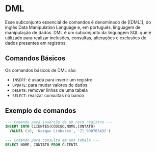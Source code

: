 # DML 
 Esse subconjunto essencial de comandos é denominado de [[DML]], do inglês Data Manipulation Language e, em português, linguagem de manipulação de dados. 
 DML é um subconjunto da linguagem SQL que é utilizado para realizar inclusões, consultas, alterações e exclusões de dados presentes em registros.

## Comandos Básicos
Os comandos básicos de DML são:

- `INSERT`: é usada para inserir um registro
- `UPDATE`: para mudar valores de dados
- `DELETE`: remover linhas de uma tabela
- `SELECT`: realizar consultas no banco

## Exemplo de comandos 
```sql
--- Comando para inserção de um novo registro ---
INSERT INTO CLIENTES(CODIGO,NOME,CONTATO)
  VALUES (10, 'Kaique Linhares', '71 998765432') 
  
--- Comando para consulta em uma tabela ---
SELECT NOME, CONTATO FROM CLIENTS
```